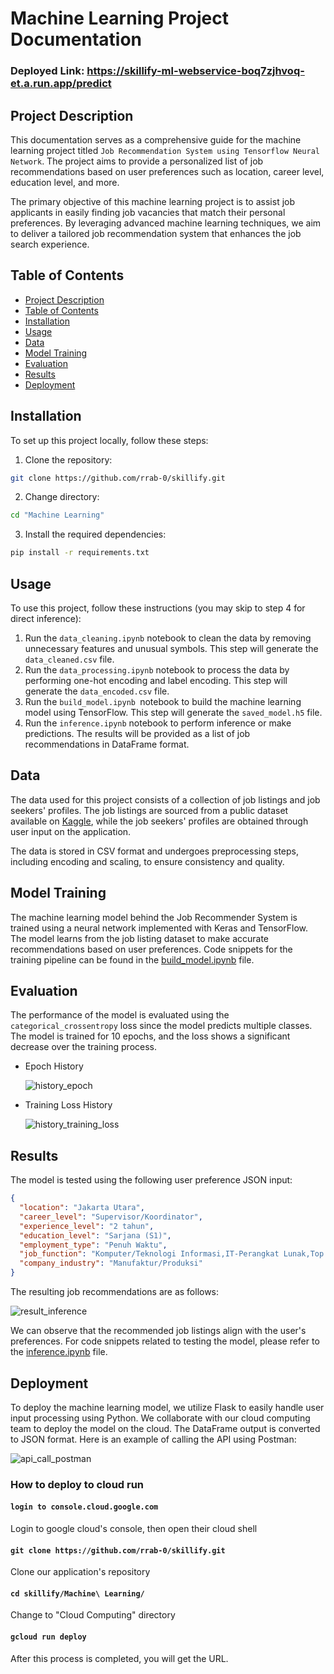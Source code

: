 # Machine Learning Project Documentation

### Deployed Link: https://skillify-ml-webservice-boq7zjhvoq-et.a.run.app/predict

## Project Description

This documentation serves as a comprehensive guide for the machine learning project titled `Job Recommendation System using Tensorflow Neural Network`. The project aims to provide a personalized list of job recommendations based on user preferences such as location, career level, education level, and more.

The primary objective of this machine learning project is to assist job applicants in easily finding job vacancies that match their personal preferences. By leveraging advanced machine learning techniques, we aim to deliver a tailored job recommendation system that enhances the job search experience.

## Table of Contents

- [Project Description](#project-description)
- [Table of Contents](#table-of-contents)
- [Installation](#installation)
- [Usage](#usage)
- [Data](#data)
- [Model Training](#model-training)
- [Evaluation](#evaluation)
- [Results](#results)
- [Deployment](#deployment)

## Installation

To set up this project locally, follow these steps:

1. Clone the repository:

```sh
git clone https://github.com/rrab-0/skillify.git
```

2. Change directory:

```sh
cd "Machine Learning"
```

3. Install the required dependencies:

```sh
pip install -r requirements.txt
```

## Usage

To use this project, follow these instructions (you may skip to step 4 for direct inference):

1. Run the `data_cleaning.ipynb` notebook to clean the data by removing unnecessary features and unusual symbols. This step will generate the `data_cleaned.csv` file.
2. Run the `data_processing.ipynb` notebook to process the data by performing one-hot encoding and label encoding. This step will generate the `data_encoded.csv` file.
3. Run the `build_model.ipynb `notebook to build the machine learning model using TensorFlow. This step will generate the `saved_model.h5` file.
4. Run the `inference.ipynb` notebook to perform inference or make predictions. The results will be provided as a list of job recommendations in DataFrame format.

## Data

The data used for this project consists of a collection of job listings and job seekers' profiles. The job listings are sourced from a public dataset available on [Kaggle](https://www.kaggle.com/datasets/canggih/jog-description-and-salary-in-indonesia), while the job seekers' profiles are obtained through user input on the application.

The data is stored in CSV format and undergoes preprocessing steps, including encoding and scaling, to ensure consistency and quality.

## Model Training

The machine learning model behind the Job Recommender System is trained using a neural network implemented with Keras and TensorFlow. The model learns from the job listing dataset to make accurate recommendations based on user preferences. Code snippets for the training pipeline can be found in the [build_model.ipynb](/build_model.ipynb) file.

## Evaluation

The performance of the model is evaluated using the `categorical_crossentropy` loss since the model predicts multiple classes. The model is trained for 10 epochs, and the loss shows a significant decrease over the training process.

- Epoch History

  ![history_epoch](/Machine%20Learning/image/history_epoch.png)

- Training Loss History

  ![history_training_loss](/Machine%20Learning/image/history_training_loss.png)

## Results

The model is tested using the following user preference JSON input:

```json
{
  "location": "Jakarta Utara",
  "career_level": "Supervisor/Koordinator",
  "experience_level": "2 tahun",
  "education_level": "Sarjana (S1)",
  "employment_type": "Penuh Waktu",
  "job_function": "Komputer/Teknologi Informasi,IT-Perangkat Lunak,Top Management / Manajemen Tingkat Atas",
  "company_industry": "Manufaktur/Produksi"
}
```

The resulting job recommendations are as follows:

![result_inference](/Machine%20Learning/image/result_inference.png)

We can observe that the recommended job listings align with the user's preferences. For code snippets related to testing the model, please refer to the [inference.ipynb](/inference.ipynb) file.

## Deployment

To deploy the machine learning model, we utilize Flask to easily handle user input processing using Python. We collaborate with our cloud computing team to deploy the model on the cloud. The DataFrame output is converted to JSON format. Here is an example of calling the API using Postman:

![api_call_postman](/Machine%20Learning/image/api_call_postman.png)

### How to deploy to cloud run

#### `login to console.cloud.google.com`

Login to google cloud's console, then open their cloud shell

#### `git clone https://github.com/rrab-0/skillify.git`

Clone our application's repository

#### `cd skillify/Machine\ Learning/`

Change to "Cloud Computing" directory

#### `gcloud run deploy`

After this process is completed, you will get the URL.

